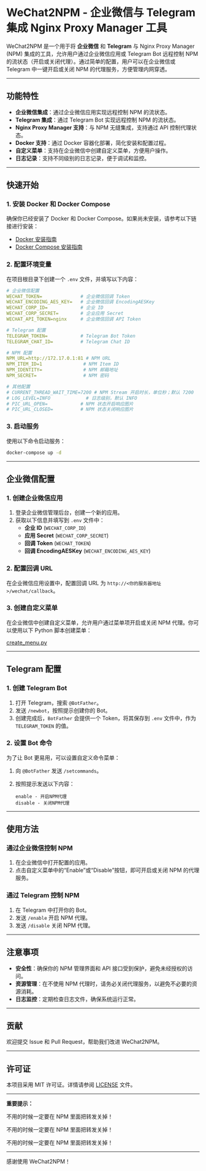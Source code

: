 # WeChat2NPM - 企业微信与 Telegram 集成 Nginx Proxy Manager 工具

WeChat2NPM 是一个用于将 **企业微信** 和 **Telegram** 与 Nginx Proxy Manager (NPM) 集成的工具，允许用户通过企业微信应用或 Telegram Bot 远程控制 NPM 的流状态（开启或关闭代理）。通过简单的配置，用户可以在企业微信或 Telegram 中一键开启或关闭 NPM 的代理服务，方便管理内网穿透。

---

## 功能特性

- **企业微信集成**：通过企业微信应用实现远程控制 NPM 的流状态。
- **Telegram 集成**：通过 Telegram Bot 实现远程控制 NPM 的流状态。
- **Nginx Proxy Manager 支持**：与 NPM 无缝集成，支持通过 API 控制代理状态。
- **Docker 支持**：通过 Docker 容器化部署，简化安装和配置过程。
- **自定义菜单**：支持在企业微信中创建自定义菜单，方便用户操作。
- **日志记录**：支持不同级别的日志记录，便于调试和监控。

---

## 快速开始

### 1. 安装 Docker 和 Docker Compose

确保你已经安装了 Docker 和 Docker Compose。如果尚未安装，请参考以下链接进行安装：

- [Docker 安装指南](https://docs.docker.com/get-docker/)
- [Docker Compose 安装指南](https://docs.docker.com/compose/install/)

### 2. 配置环境变量

在项目根目录下创建一个 `.env` 文件，并填写以下内容：

```yaml
# 企业微信配置
WECHAT_TOKEN=              # 企业微信回调 Token
WECHAT_ENCODING_AES_KEY=   # 企业微信回调 EncodingAESKey
WECHAT_CORP_ID=            # 企业 ID
WECHAT_CORP_SECRET=        # 企业应用 Secret
WECHAT_API_TOKEN=nginx     # 企业微信回调 API Token

# Telegram 配置
TELEGRAM_TOKEN=            # Telegram Bot Token
TELEGRAM_CHAT_ID=          # Telegram Chat ID

# NPM 配置
NPM_URL=http://172.17.0.1:81 # NPM URL
NPM_ITEM_ID=1               # NPM Item ID
NPM_IDENTITY=               # NPM 邮箱地址
NPM_SECRET=                 # NPM 密码

# 其他配置
# CURRENT_THREAD_WAIT_TIME=7200 # NPM Stream 开启时长，单位秒；默认 7200
# LOG_LEVEL=INFO             # 日志级别，默认 INFO
# PIC_URL_OPEN=            # NPM 状态开启响应图片
# PIC_URL_CLOSED=          # NPM 状态关闭响应图片
```

### 3. 启动服务

使用以下命令启动服务：

```bash
docker-compose up -d
```

---

## 企业微信配置

### 1. 创建企业微信应用

1. 登录企业微信管理后台，创建一个新的应用。
2. 获取以下信息并填写到 `.env` 文件中：
   - **企业 ID** (`WECHAT_CORP_ID`)
   - **应用 Secret** (`WECHAT_CORP_SECRET`)
   - **回调 Token** (`WECHAT_TOKEN`)
   - **回调 EncodingAESKey** (`WECHAT_ENCODING_AES_KEY`)

### 2. 配置回调 URL

在企业微信应用设置中，配置回调 URL 为 `http://<你的服务器地址>/wechat/callback`。

### 3. 创建自定义菜单

在企业微信中创建自定义菜单，允许用户通过菜单项开启或关闭 NPM 代理。你可以使用以下 Python 脚本创建菜单：

[create\_menu.py](https://raw.githubusercontent.com/getyufelix/wechat2npm/refs/heads/main/create_menu.py)

---

## Telegram 配置

### 1. 创建 Telegram Bot

1. 打开 Telegram，搜索 `@BotFather`。
2. 发送 `/newbot`，按照提示创建你的 Bot。
3. 创建完成后，`BotFather` 会提供一个 Token，将其保存到 `.env` 文件中，作为 `TELEGRAM_TOKEN` 的值。

### 2. 设置 Bot 命令

为了让 Bot 更易用，可以设置自定义命令菜单：

1. 向 `@BotFather` 发送 `/setcommands`。
2. 按照提示发送以下内容：

   ```
   enable - 开启NPM代理
   disable - 关闭NPM代理
   ```

---

## 使用方法

### 通过企业微信控制 NPM

1. 在企业微信中打开配置的应用。
2. 点击自定义菜单中的“Enable”或“Disable”按钮，即可开启或关闭 NPM 的代理服务。

### 通过 Telegram 控制 NPM

1. 在 Telegram 中打开你的 Bot。
2. 发送 `/enable` 开启 NPM 代理。
3. 发送 `/disable` 关闭 NPM 代理。

---

## 注意事项

- **安全性**：确保你的 NPM 管理界面和 API 接口受到保护，避免未经授权的访问。
- **资源管理**：在不使用 NPM 代理时，请务必关闭代理服务，以避免不必要的资源消耗。
- **日志监控**：定期检查日志文件，确保系统运行正常。

---

## 贡献

欢迎提交 Issue 和 Pull Request，帮助我们改进 WeChat2NPM。

---

## 许可证

本项目采用 MIT 许可证。详情请参阅 [LICENSE](LICENSE) 文件。

---

**重要提示：**

不用的时候一定要在 NPM 里面把转发关掉！

不用的时候一定要在 NPM 里面把转发关掉！

不用的时候一定要在 NPM 里面把转发关掉！

---

感谢使用 WeChat2NPM！
